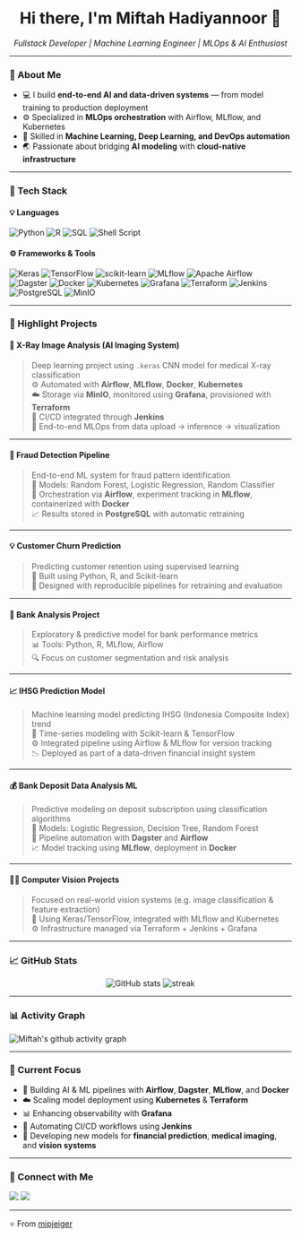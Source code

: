 <h1 align="center">Hi there, I'm Miftah Hadiyannoor 👋</h1>

<p align="center">
  <em>Fullstack Developer | Machine Learning Engineer | MLOps & AI Enthusiast</em>
</p>

---

### 🚀 About Me
- 💻 I build **end-to-end AI and data-driven systems** — from model training to production deployment  
- ⚙️ Specialized in **MLOps orchestration** with Airflow, MLflow, and Kubernetes  
- 🧠 Skilled in **Machine Learning, Deep Learning, and DevOps automation**  
- 🌏 Passionate about bridging **AI modeling** with **cloud-native infrastructure**

---

### 🧰 Tech Stack

#### 💡 Languages
![Python](https://img.shields.io/badge/Python-3776AB?style=for-the-badge&logo=python&logoColor=white)
![R](https://img.shields.io/badge/R-276DC3?style=for-the-badge&logo=r&logoColor=white)
![SQL](https://img.shields.io/badge/SQL-4479A1?style=for-the-badge&logo=postgresql&logoColor=white)
![Shell Script](https://img.shields.io/badge/Shell-89E051?style=for-the-badge&logo=gnu-bash&logoColor=black)

#### ⚙️ Frameworks & Tools
![Keras](https://img.shields.io/badge/Keras-D00000?style=for-the-badge&logo=keras&logoColor=white)
![TensorFlow](https://img.shields.io/badge/TensorFlow-FF6F00?style=for-the-badge&logo=tensorflow&logoColor=white)
![scikit-learn](https://img.shields.io/badge/scikit--learn-F7931E?style=for-the-badge&logo=scikit-learn&logoColor=white)
![MLflow](https://img.shields.io/badge/MLflow-0194E2?style=for-the-badge&logo=mlflow&logoColor=white)
![Apache Airflow](https://img.shields.io/badge/Airflow-017CEE?style=for-the-badge&logo=apache-airflow&logoColor=white)
![Dagster](https://img.shields.io/badge/Dagster-FF9900?style=for-the-badge&logo=dagster&logoColor=white)
![Docker](https://img.shields.io/badge/Docker-2496ED?style=for-the-badge&logo=docker&logoColor=white)
![Kubernetes](https://img.shields.io/badge/Kubernetes-326CE5?style=for-the-badge&logo=kubernetes&logoColor=white)
![Grafana](https://img.shields.io/badge/Grafana-F46800?style=for-the-badge&logo=grafana&logoColor=white)
![Terraform](https://img.shields.io/badge/Terraform-623CE4?style=for-the-badge&logo=terraform&logoColor=white)
![Jenkins](https://img.shields.io/badge/Jenkins-D24939?style=for-the-badge&logo=jenkins&logoColor=white)
![PostgreSQL](https://img.shields.io/badge/PostgreSQL-336791?style=for-the-badge&logo=postgresql&logoColor=white)
![MinIO](https://img.shields.io/badge/MinIO-C72C48?style=for-the-badge&logo=minio&logoColor=white)

---

### 🧩 Highlight Projects

#### 🩻 X-Ray Image Analysis (AI Imaging System)
> Deep learning project using `.keras` CNN model for medical X-ray classification  
> ⚙️ Automated with **Airflow**, **MLflow**, **Docker**, **Kubernetes**  
> ☁️ Storage via **MinIO**, monitored using **Grafana**, provisioned with **Terraform**  
> 🔄 CI/CD integrated through **Jenkins**  
> 🚀 End-to-end MLOps from data upload → inference → visualization  

---

#### 🧾 Fraud Detection Pipeline
> End-to-end ML system for fraud pattern identification  
> 🧠 Models: Random Forest, Logistic Regression, Random Classifier  
> 🧩 Orchestration via **Airflow**, experiment tracking in **MLflow**, containerized with **Docker**  
> 📈 Results stored in **PostgreSQL** with automatic retraining  

---

#### 💡 Customer Churn Prediction
> Predicting customer retention using supervised learning  
> 🧮 Built using Python, R, and Scikit-learn  
> 🔄 Designed with reproducible pipelines for retraining and evaluation  

---

#### 🏦 Bank Analysis Project
> Exploratory & predictive model for bank performance metrics  
> 📊 Tools: Python, R, MLflow, Airflow  
> 🔍 Focus on customer segmentation and risk analysis  

---

#### 📈 IHSG Prediction Model
> Machine learning model predicting IHSG (Indonesia Composite Index) trend  
> 🧠 Time-series modeling with Scikit-learn & TensorFlow  
> ⚙️ Integrated pipeline using Airflow & MLflow for version tracking  
> 📉 Deployed as part of a data-driven financial insight system  

---

#### 💰 Bank Deposit Data Analysis ML
> Predictive modeling on deposit subscription using classification algorithms  
> 🧩 Models: Logistic Regression, Decision Tree, Random Forest  
> 🧠 Pipeline automation with **Dagster** and **Airflow**  
> 📈 Model tracking using **MLflow**, deployment in **Docker**  

---

#### 🧍‍♂️ Computer Vision Projects
> Focused on real-world vision systems (e.g. image classification & feature extraction)  
> 🧰 Using Keras/TensorFlow, integrated with MLflow and Kubernetes  
> ⚙️ Infrastructure managed via Terraform + Jenkins + Grafana  

---

### 📈 GitHub Stats
<p align="center">
  <img src="https://github-readme-stats.vercel.app/api?username=mipjeiger&show_icons=true&theme=tokyonight" alt="GitHub stats" />
  <img src="https://github-readme-streak-stats.herokuapp.com/?user=mipjeiger&theme=tokyonight" alt="streak" />
</p>

---

### 📊 Activity Graph
![Miftah's github activity graph](https://github-readme-activity-graph.vercel.app/graph?username=mipjeiger&theme=react-dark)

---

### 🧠 Current Focus
- 🔭 Building AI & ML pipelines with **Airflow**, **Dagster**, **MLflow**, and **Docker**  
- ☁️ Scaling model deployment using **Kubernetes** & **Terraform**  
- 📊 Enhancing observability with **Grafana**  
- 🧩 Automating CI/CD workflows using **Jenkins**  
- 🧠 Developing new models for **financial prediction**, **medical imaging**, and **vision systems**

---

### 💬 Connect with Me
<p align="left">
  <a href="https://linkedin.com/in/mifthahadiyannoor"><img src="https://img.shields.io/badge/LinkedIn-blue?style=for-the-badge&logo=linkedin"></a>
  <a href="mailto:mifthahadiyannoor@example.com"><img src="https://img.shields.io/badge/Email-D14836?style=for-the-badge&logo=gmail&logoColor=white"></a>
</p>

---

⭐️ From [mipjeiger](https://github.com/mipjeiger)
